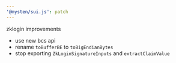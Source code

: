 ```yaml
---
'@mysten/sui.js': patch
---
```


zklogin improvements

- use new bcs api
- rename `toBufferBE` to `toBigEndianBytes`
- stop exporting `ZkLoginSignatureInputs` and `extractClaimValue`

